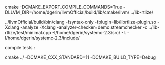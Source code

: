 cmake -DCMAKE_EXPORT_COMPILE_COMMANDS=True        -DLLVM_DIR=/home/dgerin/llvmOfficial/build/lib/cmake/llvm/ ../lib-rtlize/

../llvmOfficial/build/bin/clang -fsyntax-only -fplugin=lib/librtlize-plugin.so -Xclang -analyze -Xclang -analyzer-checker=demo.streamchecker -c  ../lib-rtlize/test/minimal.cpp  -I/home/dgerin/systemc-2.3/src/  -I. -I/home/dgerin/systemc-2.3/include/

compile tests :

cmake  ../ -DCMAKE_CXX_STANDARD=11 -DCMAKE_BUILD_TYPE=Debug
